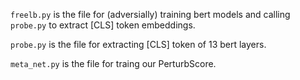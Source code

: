 `freelb.py` is the file for (adversially) training bert models and calling `probe.py` to extract [CLS] token embeddings.

`probe.py` is the file for extracting [CLS] token of 13 bert layers.

`meta_net.py` is the file for traing our PerturbScore.
